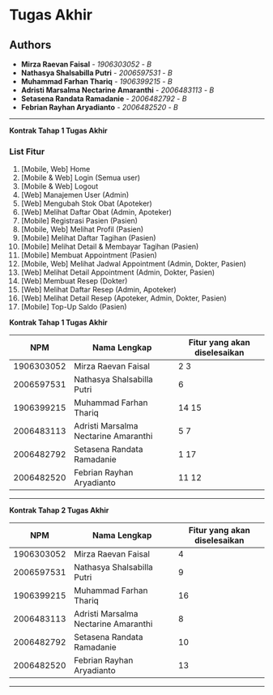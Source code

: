 # Tugas Akhir
## Authors
* **Mirza Raevan Faisal** - *1906303052* - *B*
* **Nathasya Shalsabilla Putri** - *2006597531* - *B*
* **Muhammad Farhan Thariq** - *1906399215* - *B*
* **Adristi Marsalma Nectarine Amaranthi** - *2006483113* - *B*
* **Setasena Randata Ramadanie** - *2006482792* - *B*
* **Febrian Rayhan Aryadianto** - *2006482520* - *B*

---
**Kontrak Tahap 1 Tugas Akhir**

### List Fitur
1. [Mobile, Web] Home
2. [Mobile & Web] Login (Semua user)
3. [Mobile & Web] Logout
4. [Web] Manajemen User (Admin)
5. [Web] Mengubah Stok Obat (Apoteker)
6. [Web] Melihat Daftar Obat (Admin, Apoteker)
7. [Mobile] Registrasi Pasien (Pasien)
8. [Mobile, Web] Melihat Profil (Pasien)
9. [Mobile] Melihat Daftar Tagihan (Pasien)
10. [Mobile] Melihat Detail & Membayar Tagihan (Pasien)
11. [Mobile] Membuat Appointment (Pasien)
12. [Mobile, Web] Melihat Jadwal Appointment (Admin, Dokter, Pasien)
13. [Web] Melihat Detail Appointment (Admin, Dokter, Pasien)
14. [Web] Membuat Resep (Dokter)
15. [Web] Melihat Daftar Resep (Admin, Apoteker)
16. [Web] Melihat Detail Resep (Apoteker, Admin, Dokter, Pasien)
17. [Mobile] Top-Up Saldo (Pasien)

**Kontrak Tahap 1 Tugas Akhir**

| NPM | Nama Lengkap | Fitur yang akan diselesaikan  |
| ----------| --- | ---------- | 
| 1906303052 | Mirza Raevan Faisal | 2 3 |
| 2006597531 | Nathasya Shalsabilla Putri | 6 |
| 1906399215 | Muhammad Farhan Thariq | 14 15 |
| 2006483113 | Adristi Marsalma Nectarine Amaranthi | 5 7 |
| 2006482792 | Setasena Randata Ramadanie | 1 17 |
| 2006482520 | Febrian Rayhan Aryadianto | 11 12 |
---

**Kontrak Tahap 2 Tugas Akhir**

| NPM | Nama Lengkap | Fitur yang akan diselesaikan  |
| ----------| --- | ---------- | 
| 1906303052 | Mirza Raevan Faisal | 4 |
| 2006597531 | Nathasya Shalsabilla Putri | 9 |
| 1906399215 | Muhammad Farhan Thariq | 16 |
| 2006483113 | Adristi Marsalma Nectarine Amaranthi | 8 |
| 2006482792 | Setasena Randata Ramadanie | 10 |
| 2006482520 | Febrian Rayhan Aryadianto | 13 |
---


